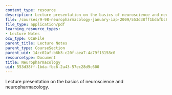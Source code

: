 ```yaml
---
content_type: resource
description: Lecture presentation on the basics of neuroscience and neuropharmacology.
file: /courses/9-98-neuropharmacology-january-iap-2009/553d38ff1bdafbc62a4357ec28d9c600_lecture_1.pdf
file_type: application/pdf
learning_resource_types:
- Lecture Notes
ocw_type: OCWFile
parent_title: Lecture Notes
parent_type: CourseSection
parent_uid: 14cc02af-b6b3-c20f-aea7-4a79f13158c0
resourcetype: Document
title: Neuropharmacology
uid: 553d38ff-1bda-fbc6-2a43-57ec28d9c600
---
```

Lecture presentation on the basics of neuroscience and neuropharmacology.

